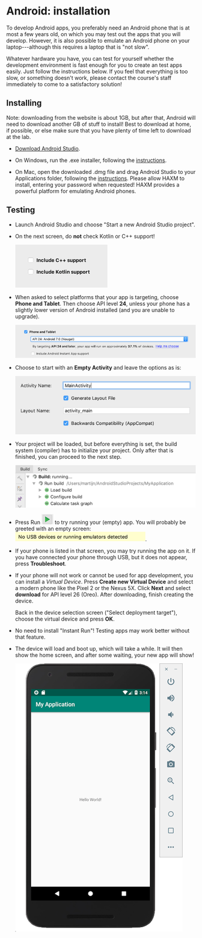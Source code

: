 # Android: installation

To develop Android apps, you preferably need an Android phone that is at most a few years old, on which you may test out the apps that you will develop. However, it is also possible to emulate an Android phone on your laptop---although this requires a laptop that is "not slow".

Whatever hardware you have, you can test for yourself whether the development environment is fast enough for you to create an test apps easily. Just follow the instructions below. If you feel that everything is too slow, or something doesn't work, please contact the course's staff immediately to come to a satisfactory solution!

## Installing

Note: downloading from the website is about 1GB, but after that, Android will need to download another GB of stuff to install! Best to download at home, if possible, or else make sure that you have plenty of time left to download at the lab.

- [Download Android Studio](https://developer.android.com/studio/).

- On Windows, run the .exe installer, following the [instructions](https://developer.android.com/studio/install).

- On Mac, open the downloaded .dmg file and drag Android Studio to your Applications folder, following the [instructions](https://developer.android.com/studio/install). Please allow HAXM to install, entering your password when requested! HAXM provides a powerful platform for emulating Android phones.

## Testing

- Launch Android Studio and choose "Start a new Android Studio project".

- On the next screen, do **not** check Kotlin or C++ support!

    ![Screen shot where Kotlin and C++ support have not been checked.](no-kotlin.png)

- When asked to select platforms that your app is targeting, choose **Phone and Tablet**. Then choose API level **24**, unless your phone has a slightly lower version of Android installed (and you are unable to upgrade).

    ![](api-level.png)

- Choose to start with an **Empty Activity** and leave the options as is:

    ![](activity.png)

- Your project will be loaded, but before everything is set, the build system (compiler) has to initialize your project. Only after that is finished, you can proceed to the next step.

    ![](build.png)

- Press Run ![](run.png) to try running your (empty) app. You will probably be greeted with an empty screen: ![](no-ems.png).

- If your phone is listed in that screen, you may try running the app on it. If you have connected your phone through USB, but it does not appear, press **Troubleshoot**.

- If your phone will not work or cannot be used for app development, you can install a *Virtual Device*. Press **Create new Virtual Device** and select a modern phone like the Pixel 2 or the Nexus 5X. Click **Next** and select **download** for API level 26 (Oreo). After downloading, finish creating the device.

    Back in the device selection screen ("Select deployment target"), choose the virtual device and press **OK**.

- No need to install "Instant Run"! Testing apps may work better without that feature.

- The device will load and boot up, which will take a while. It will then show the home screen, and after some waiting, your new app will show!

    ![](app.png)
